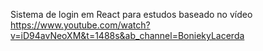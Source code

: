 Sistema de login em React para estudos baseado no vídeo
https://www.youtube.com/watch?v=iD94avNeoXM&t=1488s&ab_channel=BoniekyLacerda